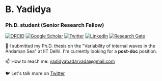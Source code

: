 # B. Yadidya

### Ph.D. student (Senior Research Fellow)


[![ORCID](https://img.shields.io/static/v1?label=ORCID&message=0000-0001-5999-4917&color=green&style=flat-square&logo=orcid)](https://orcid.org/0000-0001-6897-8134)
[![Google Scholar](https://img.shields.io/static/v1?label=&message=Google%20Scholar&color=black&style=flat-square&logo=google-scholar)](https://scholar.google.co.in/citations?user=Ro4ihM0AAAAJ&hl=en)
[![Twitter](https://img.shields.io/twitter/follow/yadidya_b?logo=twitter&style=flat-square)](https://twitter.com/yadidya_b)
[![LinkedIn](https://img.shields.io/static/v1?label=&message=LinkedIn&color=0077B5&style=flat-square&logo=linkedin)](https://www.linkedin.com/in/yadidya-badarvada-0132931a3/)
[![Research Gate](https://img.shields.io/static/v1?label=&message=Research%20Gate&color=black&style=flat-square&logo=ResearchGate)](https://www.researchgate.net/profile/B-Yadidya-2)


🔭 I submitted my Ph.D. thesis on the "Variability of internal waves in the Andaman Sea" at IIT Delhi. I'm currently looking for a **post-doc** position.

📫 How to reach me: yadidyabadarvada@gmail.com

🐦  Let's talk more on [Twitter](https://twitter.com/yadidya_b)

